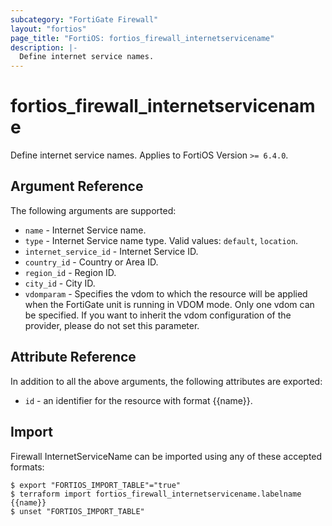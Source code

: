 ```yaml
---
subcategory: "FortiGate Firewall"
layout: "fortios"
page_title: "FortiOS: fortios_firewall_internetservicename"
description: |-
  Define internet service names.
---
```


# fortios_firewall_internetservicename
Define internet service names. Applies to FortiOS Version `>= 6.4.0`.

## Argument Reference

The following arguments are supported:

* `name` - Internet Service name.
* `type` - Internet Service name type. Valid values: `default`, `location`.
* `internet_service_id` - Internet Service ID.
* `country_id` - Country or Area ID.
* `region_id` - Region ID.
* `city_id` - City ID.
* `vdomparam` - Specifies the vdom to which the resource will be applied when the FortiGate unit is running in VDOM mode. Only one vdom can be specified. If you want to inherit the vdom configuration of the provider, please do not set this parameter.


## Attribute Reference

In addition to all the above arguments, the following attributes are exported:
* `id` - an identifier for the resource with format {{name}}.

## Import

Firewall InternetServiceName can be imported using any of these accepted formats:
```
$ export "FORTIOS_IMPORT_TABLE"="true"
$ terraform import fortios_firewall_internetservicename.labelname {{name}}
$ unset "FORTIOS_IMPORT_TABLE"
```
